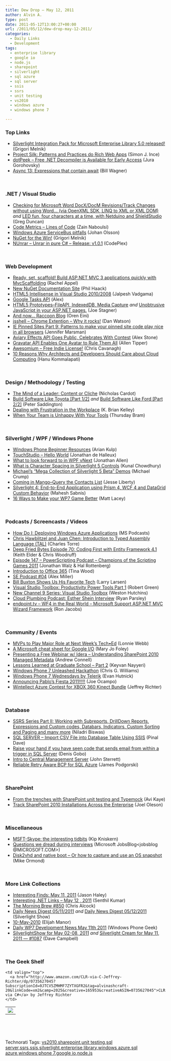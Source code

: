 ```yaml
---
title: Dew Drop – May 12, 2011
author: Alvin A.
type: post
date: 2011-05-12T13:00:27+00:00
url: /2011/05/12/dew-drop-may-12-2011/
categories:
  - Daily Links
  - Development
tags:
  - enterprise library
  - google io
  - node.js
  - sharepoint
  - silverlight
  - sql azure
  - sql server
  - ssis
  - ssrs
  - unit testing
  - vs2010
  - windows azure
  - windows phone 7

---
```

### <a name="top"></a>Top Links

  * [Silverlight Integration Pack for Microsoft Enterprise Library 5.0 released!][1] (Grigori Melnik)
  * [Project Silk: Patterns and Practices do Rich Web Apps][2] (Simon J. Ince)
  * [dotPeek &#8211; Free .NET Decompiler is Available for Early Access][3] (Jura Gorohovsky)
  * [Async 13: Expressions that contain await][4] (Bill Wagner)

&#160;

### <a name="dotnet"></a>.NET / Visual Studio

  * [Checking for Microsoft Word DocX/DocM Revisions/Track Changes without using Word&#8230; (via OpenXML SDK, LINQ to XML or XML DOM)][5] _and_ [LED fun, four characters at a time, with Netduino and ShieldStudio][6] (Greg Duncan)
  * [Code Metrics – Lines of Code][7] (Zain Naboulsi)
  * [Windows Azure ServiceBus pitfalls][8] (Johan Olsson)
  * [NuGet for the Win!][9] (Grigori Melnik)
  * <a href="http://nunrar.codeplex.com/releases" target="_blank">NUnrar &#8211; Unrar in pure C# &#8211; Release: v1.0.1</a> (CodePlex)

&#160;

### <a name="web"></a>Web Development

  * [Ready, set, scaffold! Build ASP.NET MVC 3 applications quickly with MvcScaffolding][10] (Rachel Appel)
  * [New NuGet Documentation Site][11] (Phil Haack)
  * [HTML5 Intellisense in Visual Studio 2010/2008][12] (Jalpesh Vadgama)
  * [Google Tasks API][13] (Αlex)
  * [HTML5 Prototypes–FileAPI, IndexedDB, Media Capture][14] _and_ [Unobtrusive JavaScript in your ASP.NET pages.][15] (Joe Stagner)
  * [And now… Raccoon Blog][16] (Oren Eini)
  * [jsshell &#8211; Chrome Extention &#8211; Why it rocks!][17] (Dan Watson)
  * [IE Pinned Sites Part 9: Patterns to make your pinned site code play nice in all browsers][18] (Jennifer Marsman)
  * [Aviary Effects API Goes Public, Celebrates With Contest][19] (Alex Stone)
  * [Gravatar API Enables One Avatar to Rule Them All][20] (Allen Tipper)
  * [Awesomium – Free Indie License!][21] (Chris Cavanagh)
  * [10 Reasons Why Architects and Developers Should Care about Cloud Computing][22] (Hanu Kommalapati)

&#160;

### <a name="design"></a>Design / Methodology / Testing

  * [The Mind of a Leader: Content or Cliche][23] (Nicholas Cardot)
  * [Build Software Like Toyota [Part 1/2]][24] _and_&#160;<a href="http://feedproxy.google.com/~r/agilescout/~3/ogw21tSt61Q/" target="_blank">Build Software Like Ford [Part 2/2]</a> (Peter Saddington)
  * [Dealing with Frustration in the Workplace][25] (K. Brian Kelley)
  * <a href="http://gigaom.com/collaboration/when-your-team-is-unhappy-with-your-tools/" target="_blank">When Your Team is Unhappy With Your Tools</a> (Thursday Bram)

&#160;

### <a name="silverlight"></a>Silverlight / WPF / Windows Phone

  * [Windows Phone Beginner Resources][26] (Arian Kulp)
  * [TouchStudio &#8211; Hello World][27] (Jonathan de Halleux)
  * [What to look forward to in WPF vNext][28] (Jonathan Allen)
  * [What is Character Spacing in Silverlight 5 Controls][29] (Kunal Chowdhury)
  * [Michael’s “Mega Collection of Silverlight 5 Beta” Demos][30] (Michael Crump)
  * [Coming in Mango–Query the Contacts List][31] (Jesse Liberty)
  * <a href="http://feedproxy.google.com/~r/netCurryRecentArticles/~3/p-XfbsFlDN8/ShowArticle.aspx" target="_blank">Silverlight 4: End-to-End Application using Prism 4, WCF 4 and DataGrid Custom Behavior</a> (Mahesh Sabnis)
  * <a href="http://mobile.dzone.com/news/16-ways-make-your-wp7-game" target="_blank">16 Ways to Make your WP7 Game Better</a> (Matt Lacey)

&#160;

### <a name="podcasts"></a>Podcasts / Screencasts / Videos

  * [How Do I: Deploying Windows Azure Applications][32] (MS Podcasts)
  * [Chris Hawblitzel and Juan Chen: Introduction to Typed Assembly Language (TAL)][33] (Charles Torre)
  * <a href="http://feedproxy.google.com/~r/deepfriedbytes/~3/TIkvkCQFIYQ/" target="_blank">Deep Fried Bytes Episode 70: Coding First with Entity Framework 4.1</a> (Keith Elder & Chris Woodruff)
  * [Episode 147 &#8211; PowerScripting Podcast &#8211; Champions of the Scripting Games 2011][34] (Jonathan Walz & Hal Rottenberg)
  * [Introduction to Office 365][35] (Tina Wood)
  * [SE Podcast #04][36] (Alex Miller)
  * [Bill Buxton Shows Us His Favorite Tech][37] (Larry Larsen)
  * [Visual Studio Toolbox: Productivity Power Tools Part 1][38] (Robert Green)
  * [New Channel 9 Series: Visual Studio Toolbox][39] (Weston Hutchins)
  * <a href="http://feedproxy.google.com/~r/cloudPlumbing/~3/c7FkRiOzBEA/esther-shein-interview" target="_blank">Cloud Plumbing Podcast: Esther Shein Interview</a> (Ryan Parsley)
  * [endpoint.tv &#8211; WF4 in the Real World &#8211; Microsoft Support ASP.NET MVC Wizard Framework][40] (Ron Jacobs)

&#160;

### <a name="events"></a>Community / Events

  * [MVPs to Play Major Role at Next Week’s Tech•Ed][41] (Lonnie Webb)
  * [A Microsoft cheat sheet for Google I/O][42] (Mary Jo Foley)
  * [Presenting a Free Webinar w/ Idera &#8211; Understanding SharePoint 2010 Managed Metadata][43] (Andrew Connell)
  * [Lessons Learned at Graduate School &#8211; Part 2][44] (Keyvan Nayyeri)
  * [Windows Phone 7 Unleashed Hackathon][45] (Chris G. Williams)
  * [Windows Phone 7 Wednesdays by Telerik][46] (Evan Hutnick)
  * [Announcing Pablo’s Fiesta 2011!!!!!][47] (Joe Ocampo)
  * [Wintellect Azure Contest for XBOX 360 Kinect Bundle][48] (Jeffrey Richter)

&#160;

### <a name="db"></a>Database

  * [SSRS Series Part II: Working with Subreports, DrillDown Reports, Expressions and Custom codes, Databars, Indicators, Custom Sorting and Paging and many more][49] (Niladri Biswas)
  * [SQL SERVER – Import CSV File into Database Table Using SSIS][50] (Pinal Dave)
  * [Raise your hand if you have seen code that sends email from within a trigger in SQL Server][51] (Denis Gobo)
  * [Intro to Central Management Server][52] (John Sterrett)
  * [Reliable Retry Aware BCP for SQL Azure][53] (James Podgorski)

&#160;

### <a name="sp"></a>SharePoint

  * [From the trenches with SharePoint unit testing and Typemock][54] (Avi Kaye)
  * [Track SharePoint 2010 Installations Across the Enterprise][55] (Joel Oleson)

&#160;

### <a name="misc"></a>Miscellaneous

  * [MSFT-Skype: the interesting tidbits][56] (Kip Kniskern)
  * [Questions we dread during interviews][57] (Microsoft JobsBlog<jobsblog @MICROSOFT.COM>)
  * [Disk2vhd and native boot – Or how to capture and use an OS snapshot][58] (Mike Ormond)

&#160;

### <a name="links"></a>More Link Collections

  * [Interesting Finds: May 11, 2011][59] (Jason Haley)
  * [Interesting .NET Links – May 12 , 2011][60] (Senthil Kumar)
  * [The Morning Brew #850][61] (Chris Alcock)
  * [Daily News Digest 05/11/2011][62] _and_ [Daily News Digest 05/12/2011][63] (Silverlight Show)
  * [10-May-2010][64] (Elijah Manor)
  * [Daily WP7 Development News May 11th 2011][65] (Windows Phone Geek)
  * [SilverlightShow for May 02-08, 2011][66] _and_ [Silverlight Cream for May 11, 2011 &#8212; #1087][67] (Dave Campbell)

&#160;

### <a name="shelf"></a>The Geek Shelf

<table border="0" cellspacing="0" cellpadding="0">
  <tr>
    <td>
      <img data-recalc-dims="1" decoding="async" src="https://i0.wp.com/ecx.images-amazon.com/images/I/412wa7iEt3L._SL160_.jpg?w=660" />
    </td>
    
    <td valign="top">
      <a href="http://www.amazon.com/CLR-via-C-Jeffrey-Richter/dp/0735627045?SubscriptionId=0JTCV5ZMHMF7ZYTXGFR2&tag=alvinashcraft-20&linkCode=xm2&camp=2025&creative=165953&creativeASIN=0735627045">CLR via C#</a> by Jeffrey Richter
    </td>
  </tr>
</table>

&#160;

<div style="padding-bottom: 0px; margin: 0px; padding-left: 0px; padding-right: 0px; display: inline; float: none; padding-top: 0px" id="scid:C16BAC14-9A3D-4c50-9394-FBFEF7A93539:ae600f7c-0cc0-439e-9f2e-495448f72ad0" class="wlWriterEditableSmartContent">
  <!--dotnetkickit-->
</div>

&#160;

<div style="padding-bottom: 0px; margin: 0px; padding-left: 0px; padding-right: 0px; display: inline; float: none; padding-top: 0px" id="scid:0767317B-992E-4b12-91E0-4F059A8CECA8:cac57bfd-562e-431a-bd11-bc3048421d01" class="wlWriterEditableSmartContent">
  Technorati Tags: <a href="http://technorati.com/tags/vs2010" rel="tag">vs2010</a>,<a href="http://technorati.com/tags/sharepoint" rel="tag">sharepoint</a>,<a href="http://technorati.com/tags/unit+testing" rel="tag">unit testing</a>,<a href="http://technorati.com/tags/sql+server" rel="tag">sql server</a>,<a href="http://technorati.com/tags/ssrs" rel="tag">ssrs</a>,<a href="http://technorati.com/tags/ssis" rel="tag">ssis</a>,<a href="http://technorati.com/tags/silverlight" rel="tag">silverlight</a>,<a href="http://technorati.com/tags/enterprise+library" rel="tag">enterprise library</a>,<a href="http://technorati.com/tags/windows+azure" rel="tag">windows azure</a>,<a href="http://technorati.com/tags/sql+azure" rel="tag">sql azure</a>,<a href="http://technorati.com/tags/windows+phone+7" rel="tag">windows phone 7</a>,<a href="http://technorati.com/tags/google+io" rel="tag">google io</a>,<a href="http://technorati.com/tags/node.js" rel="tag">node.js</a>
</div>

 [1]: http://blogs.msdn.com/b/agile/archive/2011/05/11/silverlight-integration-pack-for-microsoft-enterprise-library-5-0-released.aspx
 [2]: http://blogs.msdn.com/b/simonince/archive/2011/05/11/project-silk-patterns-and-practices-do-rich-web-apps.aspx
 [3]: http://blogs.jetbrains.com/dotnet/2011/05/free-net-decompiler-is-available-for-early-access/
 [4]: http://feedproxy.google.com/~r/billwagner/~3/xKode_CRtnM/Async13Expressionsthatcontainawait
 [5]: http://coolthingoftheday.blogspot.com/2011/05/checking-for-microsoft-word-docxdocm.html
 [6]: http://channel9.msdn.com/coding4fun/blog/More-Netduino-fun-extending-the-ShieldStudio-LED-Matrix
 [7]: http://feedproxy.google.com/~r/zainnab/~3/nI7Ya2LBPag/code-metrics-lines-of-code.aspx
 [8]: http://feedproxy.google.com/~r/jayway/posts/~3/6No7p9lHkZQ/
 [9]: http://blogs.msdn.com/b/agile/archive/2011/05/11/nuget-for-the-win.aspx
 [10]: http://feedproxy.google.com/~r/RachelAppel/~3/eRgmimeWaeA/ready-set-scaffold-build-asp.net-mvc-3-applications-quickly-with-mvcscaffolding
 [11]: http://feeds.haacked.com/~r/haacked/~3/2yT38Oz3jRc/new-nuget-documentation-site.aspx
 [12]: http://feeds.dzone.com/~r/zones/dotnet/~3/rcxnu7bCjWk/html5-intellisense-visual
 [13]: http://googlesystem.blogspot.com/2011/05/google-tasks-api.html
 [14]: http://feedproxy.google.com/~r/MSJoe/~3/CGtRjwemBHA/
 [15]: http://feedproxy.google.com/~r/MSJoe/~3/r8xtdLKwIp0/
 [16]: http://feeds.feedburner.com/blog/4837/and-nowhellip-raccoon-blog
 [17]: http://feedproxy.google.com/~r/DanWatsonsWorldOfWeb/~3/Q2-Dz7aHrZQ/jsshell-chrome-extention-why-it-rocks
 [18]: http://feedproxy.google.com/~r/JenniferMarsman/~3/mLDqiRXxE30/ie-pinned-sites-part-9-patterns-to-make-your-pinned-site-code-play-nice-in-all-browsers.aspx
 [19]: http://feedproxy.google.com/~r/ProgrammableWeb/~3/R133lLPfbsI/
 [20]: http://feedproxy.google.com/~r/ProgrammableWeb/~3/2kaK4FoPbOY/
 [21]: http://chriscavanagh.wordpress.com/2011/05/11/awesomium-free-indie-license/
 [22]: http://blogs.msdn.com/b/hanuk/archive/2011/05/12/10-reasons-why-architects-and-developers-should-care-about-cloud-computing.aspx
 [23]: http://www.nicholascardot.com/content-or-cliche
 [24]: http://feedproxy.google.com/~r/agilescout/~3/ZHBuowfbe8w/
 [25]: http://www.sqlservercentral.com/blogs/brian_kelley/archive/2011/05/11/dealing-with-frustration-in-the-workplace.aspx
 [26]: http://feedproxy.google.com/~r/ArianKulp/~3/ArdV17Bus7M/windows-phone-beginner-resources
 [27]: http://channel9.msdn.com/Blogs/Peli/TouchStudio-Hello-World
 [28]: http://www.infoq.com/news/2011/05/WPF-Futures
 [29]: http://feedproxy.google.com/~r/kunal2383/~3/q6GTPLboSD4/what-is-character-spacing-in.html
 [30]: http://feedproxy.google.com/~r/MichaelCrump/~3/8nLmacjNp9k/michaelrsquos-ldquomega-collection-of-silverlight-5-betardquo-demos.aspx
 [31]: http://feedproxy.google.com/~r/JesseLiberty-SilverlightGeek/~3/N0idovUqPxw/
 [32]: http://www.microsoft.com/events/podcasts/default.aspx?audience=Audience-e5381407-359f-4922-97d0-0237af790eee&pageId=x40&WT.rss_ev=f
 [33]: http://channel9.msdn.com/Shows/Going+Deep/Chris-Hawblitzel-and-Juan-Chen-Introduction-to-Typed-Assembly-Language-TAL
 [34]: http://feedproxy.google.com/~r/Powerscripting/~3/Mi1A-0SyrbI/episode-147-power-scripting-podcast-champions-of-the-scripting-games-2011
 [35]: http://channel9.msdn.com/Shows/TheOfficeBlog/Introduction-to-Office-365
 [36]: http://blog.stackoverflow.com/2011/05/se-podcast-04/
 [37]: http://channel9.msdn.com/Series/Show-Us-Your-Tech/Bill-Buxton-Shows-Us-His-Favorite-Tech
 [38]: http://channel9.msdn.com/Shows/Visual-Studio-Toolbox/Visual-Studio-Toolbox-Productivity-Power-Tools-Part-1
 [39]: http://blogs.msdn.com/b/visualstudio/archive/2011/05/11/new-channel-9-series-visual-studio-toolbox.aspx
 [40]: http://channel9.msdn.com/Shows/Endpoint/endpointtv-WF4-in-the-Real-World-Microsoft-Support-ASPNET-MVC-Wizard-Framework
 [41]: http://blogs.msdn.com/b/mvpawardprogram/archive/2011/05/11/mvps-to-play-major-role-at-next-week-s-tech-ed.aspx
 [42]: http://www.zdnet.com/blog/microsoft/a-microsoft-cheat-sheet-for-google-io/9419
 [43]: http://feedproxy.google.com/~r/AndrewConnell/~3/FRqXkeAPBSw/presenting-a-free-webinar-w-idera-understanding-sharepoint-2010.aspx
 [44]: http://nayyeri.net/lessons-learned-at-graduate-school-part-2
 [45]: http://feedproxy.google.com/~r/ChrisGWilliams/~3/3M2beWnUCBQ/145274.aspx
 [46]: http://feedproxy.google.com/~r/Dotnetshoutout-Published/~3/eV286Rt5jpY/windows_phone_7_wednesdays_by_telerik.aspx
 [47]: http://feedproxy.google.com/~r/LosTechies/~3/69Znk9yHay0/announcing-pablos-fiesta-2011
 [48]: http://www.wintellect.com/CS/blogs/jeffreyr/archive/2011/05/11/wintellect-azure-contest-for-xbox-360-kinect-bundle.aspx
 [49]: http://www.codeproject.com/KB/reporting-services/SSRS_Part2.aspx
 [50]: http://blog.sqlauthority.com/2011/05/12/sql-server-import-csv-file-into-database-table-using-ssis/
 [51]: http://blogs.lessthandot.com/index.php/DataMgmt/DataDesign/raise-your-hand-if-you
 [52]: http://feedproxy.google.com/~r/sqlserverpedia/~3/HlXj6ErPYto/
 [53]: http://appfabriccat.com/2011/05/reliable-retry-aware-bcp-for-sql-azure/
 [54]: http://feedproxy.google.com/~r/Typemock/~3/wSyJpS29mYU/from-trenches-with-sharepoint-unit.html
 [55]: http://feedproxy.google.com/~r/JoelsSharepointLand/~3/gCrYSHPSECg/ViewPost.aspx
 [56]: http://feedproxy.google.com/~r/liveside/~3/J4txnRp66hA/
 [57]: http://feeds.microsoftjobsblog.com/~r/MicrosoftJobsBlog/~3/DL6z4E6BfLU/
 [58]: http://feedproxy.google.com/~r/mikeormond/~3/GwTo1qMVDxo/disk2vhd-and-native-boot-or-how-to-capture-and-use-an-os-snapshot.aspx
 [59]: http://jasonhaley.com/blog/post.aspx?id=cee50690-c778-42a4-b0f6-a1207e877506
 [60]: http://feedproxy.google.com/~r/ginktage/EPSB/~3/wzwTb2E21wk/
 [61]: http://feedproxy.google.com/~r/ReflectivePerspective/~3/qxumr2YcuyU/
 [62]: http://feedproxy.google.com/~r/silverlightshow/~3/p8gLeSIBmuY/Daily-News-Digest-05-11-2011.aspx
 [63]: http://feedproxy.google.com/~r/silverlightshow/~3/kpAxUiguQ98/Daily-News-Digest-05-12-2011.aspx
 [64]: http://webdevtweets.blogspot.com/2011/05/10-may-2010.html
 [65]: http://www.windowsphonegeek.com/news/daily-wp7-development-news-may-11th-2011
 [66]: http://geekswithblogs.net/WynApseTechnicalMusings/archive/2011/05/11/145278.aspx
 [67]: http://geekswithblogs.net/WynApseTechnicalMusings/archive/2011/05/11/145279.aspx
